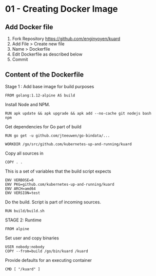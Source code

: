 # 01 - Creating Docker Image

## Add Docker file
1. Fork Repository https://github.com/enginyoyen/kuard
2. Add File > Create new file
3. Name > Dockerfile 
4. Edit Dockerfile as described below
5. Commit


## Content of the Dockerfile
Stage 1 : Add base image for build purposes

```
FROM golang:1.12-alpine AS build
```


Install Node and NPM.
```
RUN apk update && apk upgrade && apk add --no-cache git nodejs bash npm
```

Get dependencies for Go part of build
```
RUN go get -u github.com/jteeuwen/go-bindata/...
```

```
WORKDIR /go/src/github.com/kubernetes-up-and-running/kuard
```

Copy all sources in
```
COPY . .
```

This is a set of variables that the build script expects
```
ENV VERBOSE=0
ENV PKG=github.com/kubernetes-up-and-running/kuard
ENV ARCH=amd64
ENV VERSION=test
```


Do the build. Script is part of incoming sources.
```
RUN build/build.sh
```


STAGE 2: Runtime
```
FROM alpine
```

Set user and copy binaries
```
USER nobody:nobody
COPY --from=build /go/bin/kuard /kuard
```


Provide defaults for an executing container
```
CMD [ "/kuard" ]
```